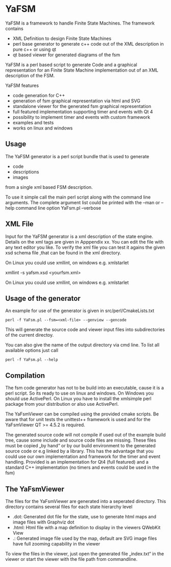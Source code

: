 YaFSM
=====

YaFSM is a framework to handle Finite State Machines. The framework contains

* XML Definition to design Finite State Machines
* perl base generator to generate c++ code out of the XML description in pure c++ or using qt
* qt based viewer for generated diagrams of the fsm



YaFSM is a perl based script to generate Code and a graphical representation for an Finite State Machine implementation out of an XML description of the FSM.

YaFSM features

* code generation for C++
*   generation of fsm graphical representation via html and SVG
*   standalone viewer for the generated fsm graphical representation
*   full featured implementation supporting timer and events with Qt 4
*   possibility to implement timer and events with custom framework
*   examples and tests
*   works on linux and windows




Usage
-----

The YaFSM generator is a perl script bundle that is used to generate

* code
* descriptions
* images

from a single xml based FSM description.

To use it simple call the main perl script along with the command line arguments.
The complete argument list could be printed with the –man or –help command line option
YaFsm.pl –verbose

XML File
--------

Input for the YaFSM generator is a xml description of the state engine. Details on the xml tags are given in Apppendix xx. You can edit the file with any text editor you like.
To verify the xml file you can test it agains the given xsd schema file ,that can be found in the xml directory.

On Linux you could use xmllint, on windows e.g. xmlstarlet

xmllint -s yafsm.xsd <yourfsm.xml>

On Linux you could use xmllint, on windows e.g. xmlstarlet

Usage of the generator
----------------------

An example for use of the generator is given in src/perl/CmakeLists.txt

    perl -f YaFsm.pl --fsm=<xml-file> --genview --gencode

This will generate the source code and viewer input files into subdirectories of the current directoy.

You can also give the name of the output directory via cmd line. To list all available options just call

    perl -f YaFsm.pl --help

Compilation
-----------

The fsm code generator has not to be build into an executable, cause it is a perl script. So its ready to use on linux and windows. On Windows you should use ActivePerl. On Linux you have to install the xmlsimple perl package from your distribution or also use ActivePerl.

The YaFsmViewer can be compiled using the provided cmake scripts. Be aware that for unit tests the unittest++ framework is used and for the YaFsmViewer QT >= 4.5.2 is required.

The generated source code will not compile if used out of the example build tree, cause some include and source code files are missing. These files must be copied „by hand“ or by our build environment to the generated source code or e.g linked by a library. This has the advantage that you could use our own implementation and framework for the timer and event handling. Provided is an implementation for Qt4 (full featured) and a standard C++ implementation (no timers and events could be used in the fsm)


The YaFsmViewer
---------------

The  files for the YaFsmViewer are generated into a seperated directory. This directory contains several files for each state hierarchy level

* <state>.dot: Generated dot file for the state, use to generate html maps and image files with Graphviz dot
* <state>.html: Html file with a map definition to display in the viewers QWebKit View
* <state>.<GeneratedImageType>: Generated image file used by the map, default are SVG image files have full zooming capability in the viewer

To view the files in the viewer, just open the generated file „index.txt“ in the viewer or start the viewer with the file path from commandline.

[](https://raw2.github.com/kreuzberger/YaFSM/master/doc/yafsmviewer/YaFsmViewer_TrafficLightStateRun.png)
